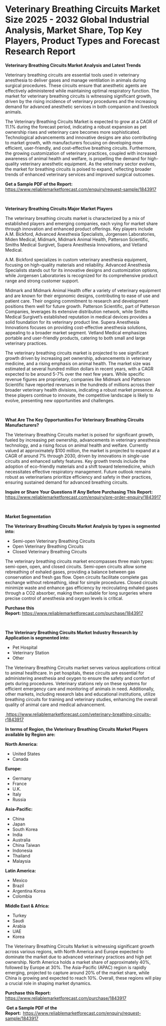 <p><h1>Veterinary Breathing Circuits Market Size 2025 - 2032 Global Industrial Analysis, Market Share, Top Key Players, Product Types and Forecast Research Report</h1></p><p><strong>Veterinary Breathing Circuits Market Analysis and Latest Trends</strong></p>
<p><p>Veterinary breathing circuits are essential tools used in veterinary anesthesia to deliver gases and manage ventilation in animals during surgical procedures. These circuits ensure that anesthetic agents are effectively administered while maintaining optimal respiratory function. The market for veterinary breathing circuits is witnessing significant growth, driven by the rising incidence of veterinary procedures and the increasing demand for advanced anesthetic services in both companion and livestock animals.</p><p>The Veterinary Breathing Circuits Market is expected to grow at a CAGR of 11.1% during the forecast period, indicating a robust expansion as pet ownership rises and veterinary care becomes more sophisticated. Technological advancements and innovative designs are also contributing to market growth, with manufacturers focusing on developing more efficient, user-friendly, and cost-effective breathing circuits. Furthermore, the growing customization of veterinary practices, coupled with increased awareness of animal health and welfare, is propelling the demand for high-quality veterinary anesthetic equipment. As the veterinary sector evolves, the market for breathing circuits is poised to expand, reflecting broader trends of enhanced veterinary services and improved surgical outcomes.</p></p>
<p><strong>Get a Sample PDF of the Report:&nbsp;</strong> <a href="https://www.reliablemarketforecast.com/enquiry/request-sample/1843917?utm_campaign=3092&utm_medium=2&utm_source=Github&utm_content=ia&utm_term=13042025&utm_id=veterinary-breathing-circuits">https://www.reliablemarketforecast.com/enquiry/request-sample/1843917</a></p>
<p>&nbsp;</p>
<p><strong>Veterinary Breathing Circuits Major Market Players</strong></p>
<p><p>The veterinary breathing circuits market is characterized by a mix of established players and emerging companies, each vying for market share through innovation and enhanced product offerings. Key players include A.M. Bickford, Advanced Anesthesia Specialists, Jorgensen Laboratories, Miden Medical, Midmark, Midmark Animal Health, Patterson Scientific, Smiths Medical Surgivet, Supera Anesthesia Innovations, and Vetland Medical.</p><p>A.M. Bickford specializes in custom veterinary anesthesia equipment, focusing on high-quality materials and reliability. Advanced Anesthesia Specialists stands out for its innovative designs and customization options, while Jorgensen Laboratories is recognized for its comprehensive product range and strong customer support. </p><p>Midmark and Midmark Animal Health offer a variety of veterinary equipment and are known for their ergonomic designs, contributing to ease of use and patient care. Their ongoing commitment to research and development positions them well for future growth. Patterson Scientific, part of Patterson Companies, leverages its extensive distribution network, while Smiths Medical Surgivet’s established reputation in medical devices provides a solid foundation for its veterinary product line. Supera Anesthesia Innovations focuses on providing cost-effective anesthesia solutions, appealing to a broader market segment. Vetland Medical emphasizes portable and user-friendly products, catering to both small and large veterinary practices.</p><p>The veterinary breathing circuits market is projected to see significant growth driven by increasing pet ownership, advancements in veterinary medicine, and a rising emphasis on animal health. The market size was estimated at several hundred million dollars in recent years, with a CAGR expected to be around 5-7% over the next few years. While specific revenue figures are proprietary, companies like Midmark and Patterson Scientific have reported revenues in the hundreds of millions across their broader veterinary health divisions, indicating a robust market presence. As these players continue to innovate, the competitive landscape is likely to evolve, presenting new opportunities and challenges.</p></p>
<p>&nbsp;</p>
<p><strong>What Are The Key Opportunities For Veterinary Breathing Circuits Manufacturers?</strong></p>
<p><p>The Veterinary Breathing Circuits market is poised for significant growth, fueled by increasing pet ownership, advancements in veterinary anesthesia technology, and a rising focus on animal health and welfare. Currently valued at approximately $100 million, the market is projected to expand at a CAGR of around 7% through 2030, driven by innovations in single-use circuits and enhanced safety features. Key growth trends include the adoption of eco-friendly materials and a shift toward telemedicine, which necessitates effective respiratory management. Future outlook remains robust as veterinarians prioritize efficiency and safety in their practices, ensuring sustained demand for advanced breathing circuits.</p></p>
<p><strong>Inquire or Share Your Questions If Any Before Purchasing This Report:</strong> <a href="https://www.reliablemarketforecast.com/enquiry/pre-order-enquiry/1843917?utm_campaign=3092&utm_medium=2&utm_source=Github&utm_content=ia&utm_term=13042025&utm_id=veterinary-breathing-circuits">https://www.reliablemarketforecast.com/enquiry/pre-order-enquiry/1843917</a></p>
<p>&nbsp;</p>
<p><strong>Market Segmentation</strong></p>
<p><strong>The Veterinary Breathing Circuits Market Analysis by types is segmented into:</strong></p>
<p><ul><li>Semi-open Veterinary Breathing Circuits</li><li>Open Veterinary Breathing Circuits</li><li>Closed Veterinary Breathing Circuits</li></ul></p>
<p><p>The veterinary breathing circuits market encompasses three main types: semi-open, open, and closed circuits. Semi-open circuits allow some rebreathing of exhaled gases, providing a balance between gas conservation and fresh gas flow. Open circuits facilitate complete gas exchange without rebreathing, ideal for simple procedures. Closed circuits minimize waste and enhance gas efficiency by recirculating exhaled gases through a CO2 absorber, making them suitable for long surgeries where precise control of anesthesia and oxygen levels is critical.</p></p>
<p><strong>Purchase this Report:&nbsp;</strong><a href="https://www.reliablemarketforecast.com/purchase/1843917?utm_campaign=3092&utm_medium=2&utm_source=Github&utm_content=ia&utm_term=13042025&utm_id=veterinary-breathing-circuits">https://www.reliablemarketforecast.com/purchase/1843917</a></p>
<p>&nbsp;</p>
<p><strong>The Veterinary Breathing Circuits Market Industry Research by Application is segmented into:</strong></p>
<p><ul><li>Pet Hospital</li><li>Veterinary Station</li><li>Other</li></ul></p>
<p><p>The Veterinary Breathing Circuits market serves various applications critical to animal healthcare. In pet hospitals, these circuits are essential for administering anesthesia and oxygen to ensure the safety and comfort of pets during procedures. Veterinary stations rely on these systems for efficient emergency care and monitoring of animals in need. Additionally, other markets, including research labs and educational institutions, utilize breathing circuits for training and veterinary studies, enhancing the overall quality of animal care and medical advancement.</p></p>
<p><a href="https://www.reliablemarketforecast.com/veterinary-breathing-circuits-r1843917?utm_campaign=3092&utm_medium=2&utm_source=Github&utm_content=ia&utm_term=13042025&utm_id=veterinary-breathing-circuits">&nbsp;https://www.reliablemarketforecast.com/veterinary-breathing-circuits-r1843917</a></p>
<p><strong>In terms of Region, the Veterinary Breathing Circuits Market Players available by Region are:</strong></p>
<p>
    <p> <strong> North America: </strong>
        <ul>
            <li>United States</li>
            <li>Canada</li>
        </ul>
        </p> 
    <p> <strong> Europe: </strong>
        <ul>
            <li>Germany</li>
            <li>France</li>
            <li>U.K.</li>
            <li>Italy</li>
            <li>Russia</li>
        </ul>
        </p> 
    <p> <strong> Asia-Pacific: </strong>
        <ul>
            <li>China</li>
            <li>Japan</li>
            <li>South Korea</li>
            <li>India</li>
            <li>Australia</li>
            <li>China Taiwan</li>
            <li>Indonesia</li>
            <li>Thailand</li>
            <li>Malaysia</li>
        </ul>
        </p> 
    <p> <strong> Latin America: </strong>
        <ul>
            <li>Mexico</li>
            <li>Brazil</li>
            <li>Argentina Korea</li>
            <li>Colombia</li>
        </ul>
        </p> 
    <p> <strong> Middle East & Africa: </strong>
        <ul>
            <li>Turkey</li>
            <li>Saudi</li>
            <li>Arabia</li>
            <li>UAE</li>
            <li>Korea</li>
        </ul>
    </p>
    </p>
<p><p>The Veterinary Breathing Circuits Market is witnessing significant growth across various regions, with North America and Europe expected to dominate the market due to advanced veterinary practices and high pet ownership. North America holds a market share of approximately 40%, followed by Europe at 30%. The Asia-Pacific (APAC) region is rapidly emerging, projected to capture around 20% of the market share, while China is growing and expected to reach 10%. Overall, these regions will play a crucial role in shaping market dynamics.</p></p>
<p><strong>Purchase this Report: </strong><a href="https://www.reliablemarketforecast.com/purchase/1843917?utm_campaign=3092&utm_medium=2&utm_source=Github&utm_content=ia&utm_term=13042025&utm_id=veterinary-breathing-circuits">https://www.reliablemarketforecast.com/purchase/1843917</a></p>
<p>&nbsp;<strong>Get a Sample PDF of the Report:&nbsp;&nbsp;</strong><a href="https://www.reliablemarketforecast.com/enquiry/request-sample/1843917?utm_campaign=3092&utm_medium=2&utm_source=Github&utm_content=ia&utm_term=13042025&utm_id=veterinary-breathing-circuits">https://www.reliablemarketforecast.com/enquiry/request-sample/1843917</a></p>
<p><strong></strong></p>
<p><p></p><p></p><p></p></p>
